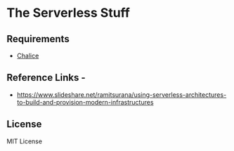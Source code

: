 # The Serverless Stuff


## Requirements

- [Chalice](https://github.com/aws/chalice)


## Reference Links -

- https://www.slideshare.net/ramitsurana/using-serverless-architectures-to-build-and-provision-modern-infrastructures

## License

MIT License
